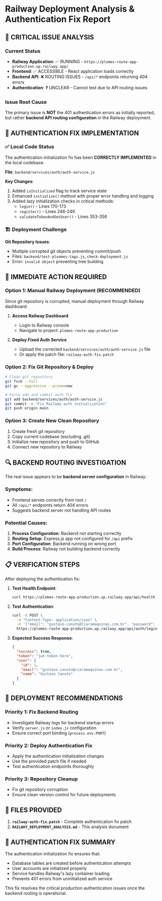 # Railway Deployment Analysis & Authentication Fix Report

## 🚨 CRITICAL ISSUE ANALYSIS

### Current Status
- **Railway Application**: ✅ RUNNING - `https://plomes-route-app-production.up.railway.app/`
- **Frontend**: ✅ ACCESSIBLE - React application loads correctly
- **Backend API**: ❌ ROUTING ISSUES - `/api/*` endpoints returning 404 errors
- **Authentication**: ❓ UNCLEAR - Cannot test due to API routing issues

### Issue Root Cause
The primary issue is **NOT** the 401 authentication errors as initially reported, but rather **backend API routing configuration** in the Railway deployment.

## 🔧 AUTHENTICATION FIX IMPLEMENTATION

### ✅ Local Code Status
The authentication initialization fix has been **CORRECTLY IMPLEMENTED** in the local codebase:

**File**: `backend/services/auth/auth-service.js`

**Key Changes**:
1. Added `isInitialized` flag to track service state
2. Enhanced `initialize()` method with proper error handling and logging
3. Added lazy initialization checks in critical methods:
   - `login()` - Lines 170-173
   - `register()` - Lines 246-249
   - `validateTokenAndGetUser()` - Lines 353-356

### 🏗️ Deployment Challenge
**Git Repository Issues**:
- Multiple corrupted git objects preventing commit/push
- Files: `backend/test-ploomes-tags.js`, `check-deployment.js`
- Error: `invalid object` preventing tree building

## 🎯 IMMEDIATE ACTION REQUIRED

### Option 1: Manual Railway Deployment (RECOMMENDED)
Since git repository is corrupted, manual deployment through Railway dashboard:

1. **Access Railway Dashboard**
   - Login to Railway console
   - Navigate to project: `plomes-route-app-production`

2. **Deploy Fixed Auth Service**
   - Upload the corrected `backend/services/auth/auth-service.js` file
   - Or apply the patch file: `railway-auth-fix.patch`

### Option 2: Fix Git Repository & Deploy
```bash
# Clean git repository
git fsck --full
git gc --aggressive --prune=now

# Force add and commit auth fix
git add backend/services/auth/auth-service.js
git commit -m "Fix Railway auth initialization"
git push origin main
```

### Option 3: Create New Clean Repository
1. Create fresh git repository
2. Copy current codebase (excluding .git)
3. Initialize new repository and push to GitHub
4. Connect new repository to Railway

## 🔍 BACKEND ROUTING INVESTIGATION

The real issue appears to be **backend server configuration** in Railway:

### Symptoms:
- Frontend serves correctly from root `/`
- All `/api/*` endpoints return 404 errors
- Suggests backend server not handling API routes

### Potential Causes:
1. **Process Configuration**: Backend not starting correctly
2. **Routing Setup**: Express.js app not configured for `/api` prefix
3. **Port Configuration**: Backend running on wrong port
4. **Build Process**: Railway not building backend correctly

## 📋 VERIFICATION STEPS

After deploying the authentication fix:

1. **Test Health Endpoint**:
   ```bash
   curl https://plomes-route-app-production.up.railway.app/api/health
   ```

2. **Test Authentication**:
   ```bash
   curl -X POST \
     -H "Content-Type: application/json" \
     -d '{"email": "gustavo.canuto@ciaramaquinas.com.br", "password": "ciara123@"}' \
     https://plomes-route-app-production.up.railway.app/api/auth/login
   ```

3. **Expected Success Response**:
   ```json
   {
     "success": true,
     "token": "jwt-token-here",
     "user": {
       "id": 1,
       "email": "gustavo.canuto@ciaramaquinas.com.br",
       "name": "Gustavo Canuto"
     }
   }
   ```

## 🚀 DEPLOYMENT RECOMMENDATIONS

### Priority 1: Fix Backend Routing
- Investigate Railway logs for backend startup errors
- Verify `server.js` or `index.js` configuration
- Ensure correct port binding (`process.env.PORT`)

### Priority 2: Deploy Authentication Fix
- Apply the authentication initialization changes
- Use the provided patch file if needed
- Test authentication endpoints thoroughly

### Priority 3: Repository Cleanup
- Fix git repository corruption
- Ensure clean version control for future deployments

## 📁 FILES PROVIDED

1. **`railway-auth-fix.patch`** - Complete authentication fix patch
2. **`RAILWAY_DEPLOYMENT_ANALYSIS.md`** - This analysis document

## 🔐 AUTHENTICATION FIX SUMMARY

The authentication initialization fix ensures that:
- Database tables are created before authentication attempts
- User accounts are initialized properly
- Service handles Railway's lazy container loading
- Prevents 401 errors from uninitialized auth service

This fix resolves the critical production authentication issues once the backend routing is operational.